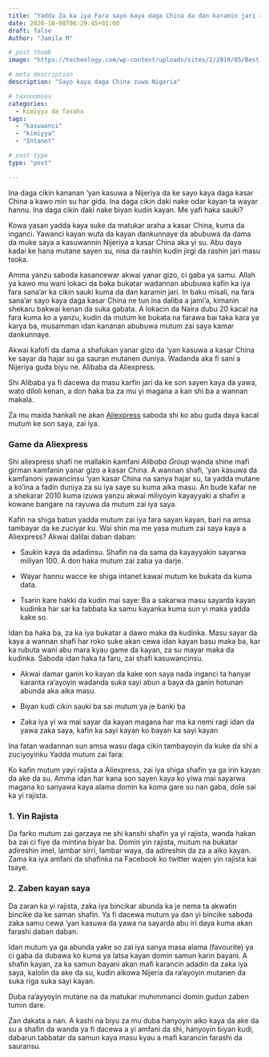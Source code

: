 ```yaml
---
title: "Yadda Za ka iya Fara sayo kaya daga China da dan karamin jari – Kashi na 1"
date: 2020-10-08T06:29:45+01:00
draft: false
Author: "Jamila M"

# post thumb
image: "https://techeology.com/wp-content/uploads/sites/2/2019/05/Best-Tech-Gifts-Under-20.png"

# meta description
description: "Sayo kaya daga China zuwa Nigeria"

# taxonomies
categories:
  - Kimiyya da fasaha
tags:
  - "kasuwanci"
  - "kimiyya"
  - "Intanet"

# post type
type: "post"

---
```



Ina daga cikin kananan ‘yan kasuwa a Nijeriya da ke sayo kaya daga kasar China a kawo min su har gida. Ina daga cikin daki nake odar kayan ta wayar hannu. Ina daga cikin daki nake biyan kudin kayan. Me yafi haka sauki? 

Kowa yasan yadda kaya suke da matukar araha a kasar China, kuma da inganci. Yawanci kayan wuta da kayan dankunnaye da abubuwa da dama da muke saya a kasuwannin Nijeriya a kasar China aka yi su.  Abu daya kadai ke hana mutane sayen su, nisa da rashin kudin jirgi da rashin jari masu tsoka.

Amma yanzu saboda kasancewar akwai yanar gizo, ci gaba ya samu. Allah ya kawo mu wani lokaci da baka bukatar wadannan abubuwa kafin ka iya fara sana’ar ka cikin sauki kuma da dan karamin jari.
In baku misali, na fara sana’ar sayo kaya daga kasar China ne tun ina daliba a jami’a, kimanin shekaru bakwai kenan da suka gabata. A lokacin da Naira dubu 20 kacal na fara kuma ko a yanzu, kudin da mutum ke bukata na farawa bai taka kara ya karya ba, musamman idan kananan abubuwa mutum zai saya kamar dankunnaye.

Akwai kafofi da dama a shafukan yanar gizo da ‘yan kasuwa a kasar China ke sayar da hajar su ga sauran mutanen duniya. Wadanda aka fi sani a Nijeriya guda biyu ne. Alibaba da Aliexpress.

Shi Alibaba ya fi dacewa da masu karfin jari da ke son sayen kaya da yawa, wato diloli kenan, a don haka ba za mu yi magana a kan shi ba a wannan makala.

Za mu maida hankali ne akan [Aliexpress](aliexpress.com) saboda shi ko abu guda daya kacal mutum ke son saya, zai iya.

### Game da Aliexpress

Shi aliexpress shafi ne mallakin kamfani _Alibaba Group_ wanda shine mafi girman kamfanin yanar gizo a kasar China. A wannan shafi, ‘yan kasuwa da kamfanoni yawancinsu ‘yan kasar China na sanya hajar su, ta yadda mutane a ko’ina a fadin duniya za su iya saye su kuma aika masu. An bude kafar ne a shekarar 2010 kuma izuwa yanzu akwai miliyoyin kayayyaki a shafin a kowane bangare na rayuwa da mutum zai iya saya.

Kafin na shiga batun yadda mutum zai iya fara sayan kayan, bari na amsa tambayar da ke zuciyar ku. Wai shin ma me yasa mutum zai saya kaya a Aliexpress?
Akwai dalilai daban daban:

* Saukin kaya da adadinsu. Shafin na da sama da kayayyakin sayarwa miliyan 100. A don haka mutum zai zaba ya darje.   

* Wayar hannu wacce ke shiga intanet kawai mutum ke bukata da kuma data.

* Tsarin kare hakki da kudin mai saye: Ba a sakarwa masu sayarda kayan kudinka har sai ka tabbata ka samu kayanka kuma sun yi maka yadda kake so. 

Idan ba haka ba, za ka iya bukatar a dawo maka da kudinka. Masu sayar da kaya a wannan shafi har roko suke akan cewa idan kayan basu maka ba, kar ka rubuta wani abu mara kyau game da kayan, za su mayar maka da kudinka. Saboda idan haka ta faru, zai shafi kasuwancinsu.

* Akwai damar ganin ko kayan da kake son saya nada inganci ta hanyar karanta ra’ayoyin wadanda suka sayi abun a baya  da ganin hotunan abunda aka aika masu.

* Biyan kudi cikin sauki ba sai mutum ya je banki ba

* Zaka iya yi wa mai sayar da kayan magana har ma ka nemi ragi idan da yawa zaka saya, kafin ka sayi kayan ko bayan ka sayi kayan

Ina fatan wadannan sun amsa wasu daga cikin tambayoyin da kuke da shi a zuciyoyinku
Yadda mutum zai fara:

Ko kafin mutum yayi rajista a Aliexpress, zai iya shiga shafin ya ga irin kayan da ake da su. Amma idan har kana son sayen kaya ko yiwa mai sayarwa magana ko sanyawa kaya alama domin ka koma gare su nan gaba, dole sai ka yi rajista.

### 1.	Yin Rajista

Da farko mutum zai garzaya ne shi kanshi shafin ya yi rajista, wanda hakan ba zai ci fiye da mintina biyar ba. Domin yin rajista, mutum na bukatar adireshin imel, lambar sirri, lambar waya, da adireshin da za a aiko kayan. Zama ka iya amfani da shafinka na Facebook ko twitter wajen yin rajista kai tsaye.

### 2.	Zaben kayan saya

Da zaran ka yi rajista, zaka iya bincikar abunda ka je nema ta akwatin bincike da ke saman shafin. Ya fi dacewa mutum ya dan yi bincike saboda zaka samu cewa ‘yan kasuwa da yawa na sayarda abu iri daya kuma akan farashi daban daban.

Idan mutum ya ga abunda yake so zai iya sanya masa alama (favourite) ya ci gaba da dubawa ko kuma ya latsa kayan domin samun karin bayani. A shafin kayan, za ka samun bayani akan mafi karancin adadin da zaka iya saya, kalolin da ake da su, kudin aikowa Nijeria da ra’ayoyin mutanen da suka riga suka sayi kayan.

Duba ra’ayyoyin mutane na da matukar muhimmanci domin gudun zaben tumin dare.

Zan dakata a nan. A kashi na biyu za mu duba hanyoyin aiko kaya da ake da su a shafin da wanda ya fi dacewa a yi amfani da shi, hanyoyin biyan kudi, dabarun tabbatar da samun kaya masu kyau a mafi karancin farashi da sauransu.




